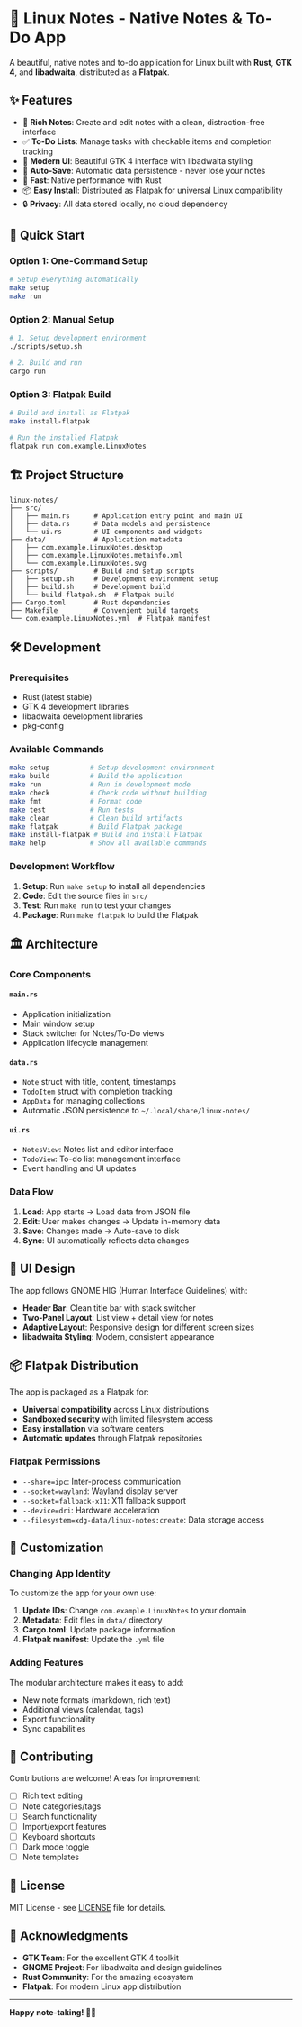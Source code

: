 # 🐧 Linux Notes - Native Notes & To-Do App

A beautiful, native notes and to-do application for Linux built with **Rust**, **GTK 4**, and **libadwaita**, distributed as a **Flatpak**.

## ✨ Features

- 📝 **Rich Notes**: Create and edit notes with a clean, distraction-free interface
- ✅ **To-Do Lists**: Manage tasks with checkable items and completion tracking
- 🎨 **Modern UI**: Beautiful GTK 4 interface with libadwaita styling
- 💾 **Auto-Save**: Automatic data persistence - never lose your notes
- 🚀 **Fast**: Native performance with Rust
- 📦 **Easy Install**: Distributed as Flatpak for universal Linux compatibility
- 🔒 **Privacy**: All data stored locally, no cloud dependency

## 🚀 Quick Start

### Option 1: One-Command Setup
```bash
# Setup everything automatically
make setup
make run
```

### Option 2: Manual Setup
```bash
# 1. Setup development environment
./scripts/setup.sh

# 2. Build and run
cargo run
```

### Option 3: Flatpak Build
```bash
# Build and install as Flatpak
make install-flatpak

# Run the installed Flatpak
flatpak run com.example.LinuxNotes
```

## 🏗️ Project Structure

```
linux-notes/
├── src/
│   ├── main.rs      # Application entry point and main UI
│   ├── data.rs      # Data models and persistence
│   └── ui.rs        # UI components and widgets
├── data/            # Application metadata
│   ├── com.example.LinuxNotes.desktop
│   ├── com.example.LinuxNotes.metainfo.xml
│   └── com.example.LinuxNotes.svg
├── scripts/         # Build and setup scripts
│   ├── setup.sh     # Development environment setup
│   ├── build.sh     # Development build
│   └── build-flatpak.sh  # Flatpak build
├── Cargo.toml       # Rust dependencies
├── Makefile         # Convenient build targets
└── com.example.LinuxNotes.yml  # Flatpak manifest
```

## 🛠️ Development

### Prerequisites
- Rust (latest stable)
- GTK 4 development libraries
- libadwaita development libraries
- pkg-config

### Available Commands
```bash
make setup          # Setup development environment
make build          # Build the application
make run            # Run in development mode
make check          # Check code without building
make fmt            # Format code
make test           # Run tests
make clean          # Clean build artifacts
make flatpak        # Build Flatpak package
make install-flatpak # Build and install Flatpak
make help           # Show all available commands
```

### Development Workflow
1. **Setup**: Run `make setup` to install all dependencies
2. **Code**: Edit the source files in `src/`
3. **Test**: Run `make run` to test your changes
4. **Package**: Run `make flatpak` to build the Flatpak

## 🏛️ Architecture

### Core Components

#### `main.rs`
- Application initialization
- Main window setup
- Stack switcher for Notes/To-Do views
- Application lifecycle management

#### `data.rs`
- `Note` struct with title, content, timestamps
- `TodoItem` struct with completion tracking
- `AppData` for managing collections
- Automatic JSON persistence to `~/.local/share/linux-notes/`

#### `ui.rs`
- `NotesView`: Notes list and editor interface
- `TodoView`: To-do list management interface
- Event handling and UI updates

### Data Flow
1. **Load**: App starts → Load data from JSON file
2. **Edit**: User makes changes → Update in-memory data
3. **Save**: Changes made → Auto-save to disk
4. **Sync**: UI automatically reflects data changes

## 🎨 UI Design

The app follows GNOME HIG (Human Interface Guidelines) with:
- **Header Bar**: Clean title bar with stack switcher
- **Two-Panel Layout**: List view + detail view for notes
- **Adaptive Layout**: Responsive design for different screen sizes
- **libadwaita Styling**: Modern, consistent appearance

## 📦 Flatpak Distribution

The app is packaged as a Flatpak for:
- **Universal compatibility** across Linux distributions
- **Sandboxed security** with limited filesystem access
- **Easy installation** via software centers
- **Automatic updates** through Flatpak repositories

### Flatpak Permissions
- `--share=ipc`: Inter-process communication
- `--socket=wayland`: Wayland display server
- `--socket=fallback-x11`: X11 fallback support
- `--device=dri`: Hardware acceleration
- `--filesystem=xdg-data/linux-notes:create`: Data storage access

## 🔧 Customization

### Changing App Identity
To customize the app for your own use:

1. **Update IDs**: Change `com.example.LinuxNotes` to your domain
2. **Metadata**: Edit files in `data/` directory
3. **Cargo.toml**: Update package information
4. **Flatpak manifest**: Update the `.yml` file

### Adding Features
The modular architecture makes it easy to add:
- New note formats (markdown, rich text)
- Additional views (calendar, tags)
- Export functionality
- Sync capabilities

## 🤝 Contributing

Contributions are welcome! Areas for improvement:
- [ ] Rich text editing
- [ ] Note categories/tags
- [ ] Search functionality
- [ ] Import/export features
- [ ] Keyboard shortcuts
- [ ] Dark mode toggle
- [ ] Note templates

## 📝 License

MIT License - see [LICENSE](LICENSE) file for details.

## 🙏 Acknowledgments

- **GTK Team**: For the excellent GTK 4 toolkit
- **GNOME Project**: For libadwaita and design guidelines
- **Rust Community**: For the amazing ecosystem
- **Flatpak**: For modern Linux app distribution

---

**Happy note-taking! 📝✨**
